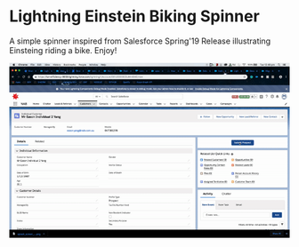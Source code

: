 # Lightning Einstein Biking Spinner
A simple spinner inspired from Salesforce Spring'19 Release illustrating Einsteing riding a bike. Enjoy!

<img src="img/eistein-spinner-gif.gif">



